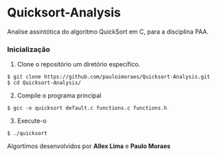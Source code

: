 # Quicksort-Analysis
Analise assintótica do algoritmo QuickSort em C, para a disciplina PAA.

### Inicialização

1. Clone o repositório um diretório específico.
  ```
  $ git clone https://github.com/pauloimoraes/Quicksort-Analysis.git
  $ cd Quicksort-Analysis/
  ```
2. Compile o programa principal
  ```
  $ gcc -o quicksort default.c functions.c functions.h
  ```
3. Execute-o
  ```
  $ ./quicksort
  ```
Algortimos desenvolvidos por **Allex Lima** e **Paulo Moraes**
